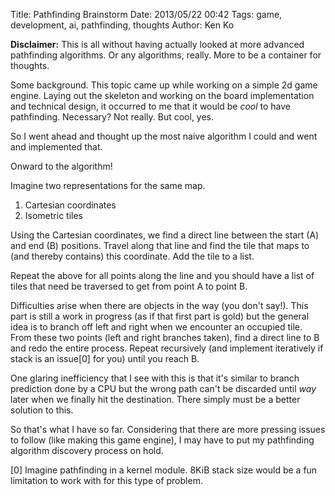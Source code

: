 Title: Pathfinding Brainstorm
Date: 2013/05/22 00:42
Tags: game, development, ai, pathfinding, thoughts
Author: Ken Ko

**Disclaimer:** This is all without having actually looked at more
advanced pathfinding algorithms. Or any algorithms, really. More to
be a container for thoughts.

Some background. This topic came up while working on a simple 2d 
game engine. Laying out the skeleton and working on the board
implementation and technical design, it occurred to me that it would
be _cool_ to have pathfinding. Necessary? Not really. But cool, yes.

So I went ahead and thought up the most naive algorithm I could and
went and implemented that. 

Onward to the algorithm!

Imagine two representations for the same map. 

1. Cartesian coordinates
2. Isometric tiles

Using the Cartesian coordinates, we find a direct line between the
start (A) and end (B) positions. Travel along that line and find the
tile that maps to (and thereby contains) this coordinate. Add the
tile to a list. 

Repeat the above for all points along the line and you should have
a list of tiles that need be traversed to get from point A to 
point B. 

Difficulties arise when there are objects in the way (you don't say!). 
This part is still a work in progress (as if that first part is gold)
but the general idea is to branch off left and right when we encounter
an occupied tile. From these two points (left and right branches taken),
find a direct line to B and redo the entire process. Repeat recursively
(and implement iteratively if stack is an issue[0] for you) until you 
reach B. 

One glaring inefficiency that I see with this is that it's similar to
branch prediction done by a CPU but the wrong path can't be discarded
until _way_ later when we finally hit the destination. There simply
must be a better solution to this. 

So that's what I have so far. Considering that there are more pressing
issues to follow (like making this game engine), I may have to put my
pathfinding algorithm discovery process on hold.

[0] Imagine pathfinding in a kernel module. 8KiB stack size would 
be a fun limitation to work with for this type of problem. 
